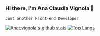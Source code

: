 ### Hi there, I'm Ana Claudia Vignola 👋

```Just another Front-end Developer```

[![Anacvignola's github stats](https://github-readme-stats.vercel.app/api?username=anacvignola&theme=material-palenight&show_icons=true)](https://github.com/anacvignola/github-readme-stats)  [![Top Langs](https://github-readme-stats.vercel.app/api/top-langs/?username=anacvignola&theme=material-palenight&layout=compact)](https://github.com/anacvignola/github-readme-stats)
